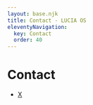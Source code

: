 ```yaml
---
layout: base.njk
title: Contact - LUCIA OS
eleventyNavigation:
  key: Contact
  order: 40
---
```


# Contact


- [X](https://x.com/xsedovx)
